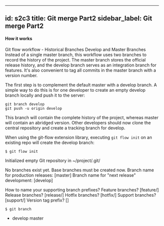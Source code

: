 
---
id: s2c3
title: Git merge Part2
sidebar_label: Git merge Part2
---

#### How it works
Git flow workflow - Historical Branches
Develop and Master Branches
Instead of a single master branch, this workflow uses two branches to record the history of the project.
The master branch stores the official release history, and the develop branch serves as an integration branch for features.
It's also convenient to tag all commits in the master branch with a version number.




The first step is to complement the default master with a develop branch.
A simple way to do this is for one developer to create an empty develop branch locally and push it to the server:

```
git branch develop
git push -u origin develop
```

This branch will contain the complete history of the project, whereas master will contain an abridged version. Other developers should now clone the central repository and create a tracking branch for develop.


When using the git-flow extension library, executing `git flow init` on an existing repo will create the develop branch:



```
$ git flow init
```

Initialized empty Git repository in ~/project/.git/

No branches exist yet. Base branches must be created now.
Branch name for production releases: [master]
Branch name for "next release" development: [develop]



How to name your supporting branch prefixes?
Feature branches? [feature/]
Release branches? [release/]
Hotfix branches? [hotfix/]
Support branches? [support/]
Version tag prefix? []


`$ git branch`
* develop
 master
